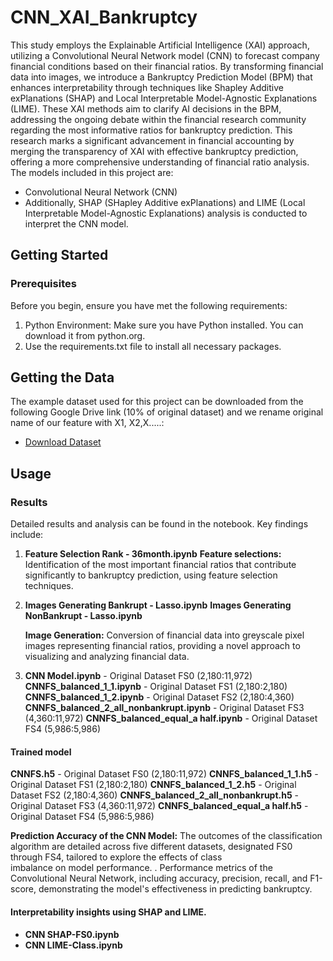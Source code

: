 # CNN_XAI_Bankruptcy
This study employs the Explainable Artificial Intelligence (XAI) approach, utilizing a Convolutional Neural Network model (CNN) to forecast company financial conditions based on their financial ratios. By transforming financial data into images, we introduce a Bankruptcy Prediction Model (BPM) that enhances interpretability through techniques like Shapley Additive exPlanations (SHAP) and Local Interpretable Model-Agnostic Explanations (LIME). These XAI methods aim to clarify AI decisions in the BPM, addressing the ongoing debate within the financial research community regarding the most informative ratios for bankruptcy prediction. This research marks a significant advancement in financial accounting by merging the transparency of XAI with effective bankruptcy prediction, offering a more comprehensive understanding of financial ratio analysis.
The models included in this project are:

-  Convolutional Neural Network (CNN)
-  Additionally, SHAP (SHapley Additive exPlanations) and LIME (Local Interpretable Model-Agnostic Explanations) analysis is conducted to interpret the CNN model.

## Getting Started

### Prerequisites

Before you begin, ensure you have met the following requirements:

1. Python Environment: Make sure you have Python installed. You can download it from python.org.
2. Use the requirements.txt file to install all necessary packages.

## Getting the Data

The example dataset used for this project can be downloaded from the following Google Drive link (10% of original dataset) and we rename original name of our feature with X1, X2,X.....:

- [Download Dataset](https://drive.google.com/file/d/1CYNhKvNkQYZ55GPYuLZ4y_lLxTNafi3s/view?usp=sharing)

## Usage

### Results

Detailed results and analysis can be found in the notebook. Key findings include:

1. **Feature Selection Rank - 36month.ipynb**
   **Feature selections:** Identification of the most important financial ratios that contribute significantly to bankruptcy prediction, using feature selection techniques.

2. **Images Generating Bankrupt - Lasso.ipynb**
   **Images Generating NonBankrupt - Lasso.ipynb**
   
   **Image Generation:** Conversion of financial data into greyscale pixel images representing financial ratios, providing a novel approach to visualizing and analyzing financial data.
   
4. **CNN Model.ipynb** - Original Dataset FS0 (2,180:11,972)
   **CNNFS_balanced_1_1.ipynb** - Original Dataset FS1 (2,180:2,180)
   **CNNFS_balanced_1_2.ipynb** - Original Dataset FS2 (2,180:4,360)
   **CNNFS_balanced_2_all_nonbankrupt.ipynb** - Original Dataset FS3 (4,360:11,972)
   **CNNFS_balanced_equal_a half.ipynb** - Original Dataset FS4 (5,986:5,986)

#### Trained model
   
   **CNNFS.h5** - Original Dataset FS0 (2,180:11,972)
   **CNNFS_balanced_1_1.h5** - Original Dataset FS1 (2,180:2,180)
   **CNNFS_balanced_1_2.h5** - Original Dataset FS2 (2,180:4,360)
   **CNNFS_balanced_2_all_nonbankrupt.h5** - Original Dataset FS3 (4,360:11,972)
   **CNNFS_balanced_equal_a half.h5** - Original Dataset FS4 (5,986:5,986)
   
   **Prediction Accuracy of the CNN Model:** The outcomes of the classification algorithm are detailed across five different datasets, designated FS0 through FS4, tailored to explore the effects of class       
     imbalance on model performance. . Performance metrics of the Convolutional Neural Network, including accuracy, precision, recall, and F1-score, demonstrating the model's effectiveness in predicting 
     bankruptcy.

#### Interpretability insights using SHAP and LIME.

- **CNN SHAP-FS0.ipynb**
- **CNN LIME-Class.ipynb**
